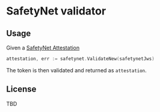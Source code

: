 # SafetyNet validator

## Usage
Given a [SafetyNet Attestation](https://developer.android.com/training/safetynet/attestation#transfer-response-to-server) 

```go
attestation, err := safetynet.ValidateNew(safetynetJws)
```

The token is then validated and returned as `attestation`.

## License

TBD
